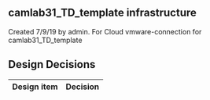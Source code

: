 ## camlab31_TD_template infrastructure

Created 7/9/19 by admin. For Cloud vmware-connection for camlab31_TD_template


## Design Decisions
| Design item                | Decision|
| :----------------------------------- | :--------------------------------------------------------------------------------|
